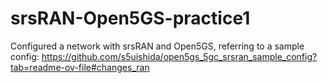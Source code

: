 # srsRAN-Open5GS-practice1
Configured a network with srsRAN and Open5GS,
referring to a sample config: https://github.com/s5uishida/open5gs_5gc_srsran_sample_config?tab=readme-ov-file#changes_ran

